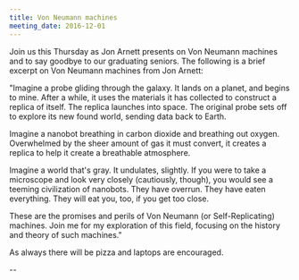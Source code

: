 ```yaml
---
title: Von Neumann machines
meeting_date: 2016-12-01
---
```


Join us this Thursday as Jon Arnett presents on Von Neumann machines and to say goodbye to our graduating seniors. The following is a brief excerpt on Von Neumann machines from Jon Arnett:

"Imagine a probe gliding through the galaxy. It lands on a planet, and begins to mine. After a while, it uses the materials it has collected to construct a replica of itself. The replica launches into space. The original probe sets off to explore its new found world, sending data back to Earth.

Imagine a nanobot breathing in carbon dioxide and breathing out oxygen. Overwhelmed by the sheer amount of gas it must convert, it creates a replica to help it create a breathable atmosphere.

Imagine a world that's gray. It undulates, slightly. If you were to take a microscope and look very closely (cautiously, though), you would see a teeming civilization of nanobots. They have overrun. They have eaten everything. They will eat you, too, if you get too close.

These are the promises and perils of Von Neumann (or Self-Replicating) machines. Join me for my exploration of this field, focusing on the history and theory of such machines."

As always there will be pizza and laptops are encouraged.

-- 

<!-- generated by _helpers/newPost.rb -->
